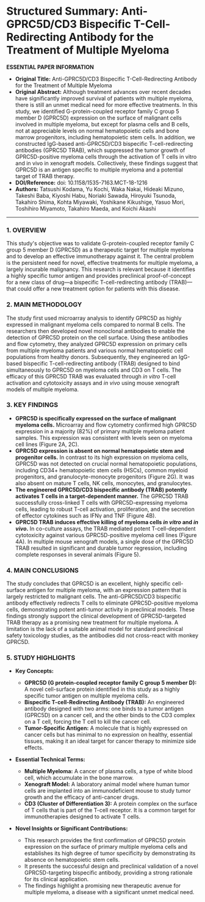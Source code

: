 # Structured Summary: Anti-GPRC5D/CD3 Bispecific T-Cell-Redirecting Antibody for the Treatment of Multiple Myeloma

**ESSENTIAL PAPER INFORMATION**

*   **Original Title:** Anti-GPRC5D/CD3 Bispecific T-Cell-Redirecting Antibody for the Treatment of Multiple Myeloma
*   **Original Abstract:** Although treatment advances over recent decades have significantly improved survival of patients with multiple myeloma, there is still an unmet medical need for more effective treatments. In this study, we identified G-protein-coupled receptor family C group 5 member D (GPRC5D) expression on the surface of malignant cells involved in multiple myeloma, but except for plasma cells and B cells, not at appreciable levels on normal hematopoietic cells and bone marrow progenitors, including hematopoietic stem cells. In addition, we constructed IgG-based anti-GPRC5D/CD3 bispecific T-cell-redirecting antibodies (GPRC5D TRAB), which suppressed the tumor growth of GPRC5D-positive myeloma cells through the activation of T cells in vitro and in vivo in xenograft models. Collectively, these findings suggest that GPRC5D is an antigen specific to multiple myeloma and a potential target of TRAB therapy.
*   **DOI/Reference:** doi: 10.1158/1535-7163.MCT-18-1216
*   **Authors:** Tatsushi Kodama, Yu Kochi, Waka Nakai, Hideaki Mizuno, Takeshi Baba, Kiyoshi Habu, Noriaki Sawada, Hiroyuki Tsunoda, Takahiro Shima, Kohta Miyawaki, Yoshikane Kikushige, Yasuo Mori, Toshihiro Miyamoto, Takahiro Maeda, and Koichi Akashi

---

### 1. OVERVIEW
This study's objective was to validate G-protein-coupled receptor family C group 5 member D (GPRC5D) as a therapeutic target for multiple myeloma and to develop an effective immunotherapy against it. The central problem is the persistent need for novel, effective treatments for multiple myeloma, a largely incurable malignancy. This research is relevant because it identifies a highly specific tumor antigen and provides preclinical proof-of-concept for a new class of drug—a bispecific T-cell-redirecting antibody (TRAB)—that could offer a new treatment option for patients with this disease.

### 2. MAIN METHODOLOGY
The study first used microarray analysis to identify GPRC5D as highly expressed in malignant myeloma cells compared to normal B cells. The researchers then developed novel monoclonal antibodies to enable the detection of GPRC5D protein on the cell surface. Using these antibodies and flow cytometry, they analyzed GPRC5D expression on primary cells from multiple myeloma patients and various normal hematopoietic cell populations from healthy donors. Subsequently, they engineered an IgG-based bispecific T-cell-redirecting antibody (TRAB) designed to bind simultaneously to GPRC5D on myeloma cells and CD3 on T cells. The efficacy of this GPRC5D TRAB was evaluated through *in vitro* T-cell activation and cytotoxicity assays and *in vivo* using mouse xenograft models of multiple myeloma.

### 3. KEY FINDINGS

*   **GPRC5D is specifically expressed on the surface of malignant myeloma cells.** Microarray and flow cytometry confirmed high GPRC5D expression in a majority (82%) of primary multiple myeloma patient samples. This expression was consistent with levels seen on myeloma cell lines (Figure 2A, 2C).
*   **GPRC5D expression is absent on normal hematopoietic stem and progenitor cells.** In contrast to its high expression on myeloma cells, GPRC5D was not detected on crucial normal hematopoietic populations, including CD34+ hematopoietic stem cells (HSCs), common myeloid progenitors, and granulocyte-monocyte progenitors (Figure 2G). It was also absent on mature T cells, NK cells, monocytes, and granulocytes.
*   **The engineered GPRC5D/CD3 bispecific antibody (TRAB) potently activates T cells in a target-dependent manner.** The GPRC5D TRAB successfully cross-linked T cells with GPRC5D-expressing myeloma cells, leading to robust T-cell activation, proliferation, and the secretion of effector cytokines such as IFNγ and TNF (Figure 4B).
*   **GPRC5D TRAB induces effective killing of myeloma cells *in vitro* and *in vivo*.** In co-culture assays, the TRAB mediated potent T-cell-dependent cytotoxicity against various GPRC5D-positive myeloma cell lines (Figure 4A). In multiple mouse xenograft models, a single dose of the GPRC5D TRAB resulted in significant and durable tumor regression, including complete responses in several animals (Figure 5).

### 4. MAIN CONCLUSIONS
The study concludes that GPRC5D is an excellent, highly specific cell-surface antigen for multiple myeloma, with an expression pattern that is largely restricted to malignant cells. The anti-GPRC5D/CD3 bispecific antibody effectively redirects T cells to eliminate GPRC5D-positive myeloma cells, demonstrating potent anti-tumor activity in preclinical models. These findings strongly support the clinical development of GPRC5D-targeted TRAB therapy as a promising new treatment for multiple myeloma. A limitation is the lack of a suitable animal model for standard preclinical safety toxicology studies, as the antibodies did not cross-react with monkey GPRC5D.

### 5. STUDY HIGHLIGHTS

*   **Key Concepts:**
    *   **GPRC5D (G protein-coupled receptor family C group 5 member D):** A novel cell-surface protein identified in this study as a highly specific tumor antigen on multiple myeloma cells.
    *   **Bispecific T-cell-Redirecting Antibody (TRAB):** An engineered antibody designed with two arms: one binds to a tumor antigen (GPRC5D) on a cancer cell, and the other binds to the CD3 complex on a T cell, forcing the T cell to kill the cancer cell.
    *   **Tumor-Specific Antigen:** A molecule that is highly expressed on cancer cells but has minimal to no expression on healthy, essential tissues, making it an ideal target for cancer therapy to minimize side effects.

*   **Essential Technical Terms:**
    *   **Multiple Myeloma:** A cancer of plasma cells, a type of white blood cell, which accumulate in the bone marrow.
    *   **Xenograft Model:** A laboratory animal model where human tumor cells are implanted into an immunodeficient mouse to study tumor growth and the efficacy of anti-cancer drugs.
    *   **CD3 (Cluster of Differentiation 3):** A protein complex on the surface of T cells that is part of the T-cell receptor. It is a common target for immunotherapies designed to activate T cells.

*   **Novel Insights or Significant Contributions:**
    *   This research provides the first confirmation of GPRC5D protein expression on the surface of primary multiple myeloma cells and establishes its high degree of tumor specificity by demonstrating its absence on hematopoietic stem cells.
    *   It presents the successful design and preclinical validation of a novel GPRC5D-targeting bispecific antibody, providing a strong rationale for its clinical application.
    *   The findings highlight a promising new therapeutic avenue for multiple myeloma, a disease with a significant unmet medical need.
